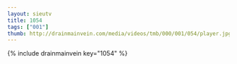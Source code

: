```yaml
--- 
layout: sieutv
title: 1054
tags: ["001"]
thumb: http://drainmainvein.com/media/videos/tmb/000/001/054/player.jpg
---
```

{% include drainmainvein key="1054" %} 
